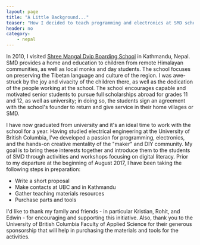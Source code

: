 ```yaml
---
layout: page
title: "A Little Background..."
teaser: "How I decided to teach programming and electronics at SMD school in Kathmandu, Nepal."
header: no
category:
    - nepal
---
```


In 2010, I visited [Shree Mangal Dvip Boarding School](https://www.himalayanchildren.org/) in Kathmandu, Nepal. SMD provides a home and education to children from remote Himalayan communities, as well as local monks and day students. The school focuses on preserving the Tibetan language and culture of the region. I was awe-struck by the joy and vivacity of the children there, as well as the dedication of the people working at the school. The school encourages capable and motivated senior students to pursue full scholarships abroad for grades 11 and 12, as well as university; in doing so, the students sign an agreement with the school's founder to return and give service in their home villages or SMD.

I have now graduated from university and it's an ideal time to work with the school for a year. Having studied electrical engineering at the University of British Columbia, I've developed a passion for programming, electronics, and the hands-on creative mentality of the "maker" and DIY community. My goal is to bring these interests together and introduce them to the students of SMD through activities and workshops focusing on digital literacy. Prior to my departure at the beginning of August 2017, I have been taking the following steps in preparation:

*	Write a short proposal
*	Make contacts at UBC and in Kathmandu
*	Gather teaching materials resources
*	Purchase parts and tools

I'd like to thank my family and friends - in particular Kristian, Rohit, and Edwin - for encouraging and supporting this initiative. Also, thank you to the University of British Columbia Faculty of Applied Science for their generous sponsorship that will help in purchasing the materials and tools for the activities.
	